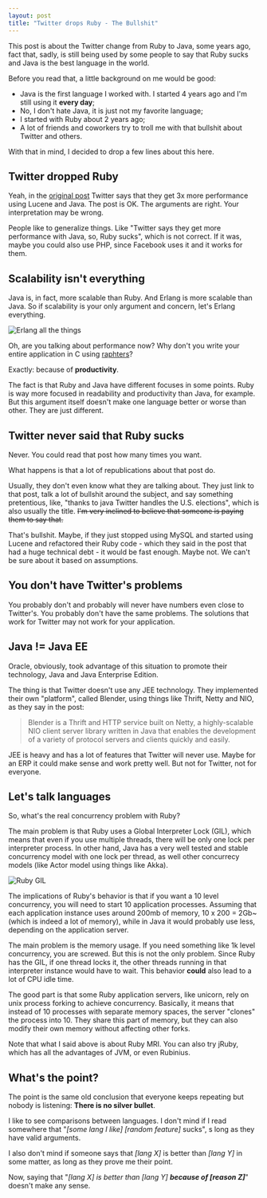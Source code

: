 ```yaml
---
layout: post
title: "Twitter drops Ruby - The Bullshit"
---
```


This post is about the Twitter change from Ruby to Java, some years ago, fact
that, sadly, is still being used by some people to say that Ruby sucks and
Java is the best language in the world.

Before you read that, a little background on me would be good:

- Java is the first language I worked with. I started 4 years ago and I'm
still using it **every day**;
- No, I don't hate Java, it is just not my favorite language;
- I started with Ruby about 2 years ago;
- A lot of friends and coworkers try to troll me with that bullshit about
Twitter and others.

With that in mind, I decided to drop a few lines about this here.

## Twitter dropped Ruby

Yeah, in the [original post][post] Twitter says that they get 3x more
performance using Lucene and Java. The post is OK. The arguments are right.
Your interpretation may be wrong.

People like to generalize things. Like "Twitter says they get more
performance with Java, so, Ruby sucks", which is not correct. If it was,
maybe you could also use PHP, since Facebook uses it and it works for them.

## Scalability isn't everything

Java is, in fact, more scalable than Ruby. And Erlang is more scalable than
Java. So if scalability is your only argument and concern, let's Erlang
everything.

![Erlang all the things](http://i.imgur.com/h1W5V8W.jpg)

Oh, are you talking about performance now? Why don't you write your
entire application in C using [raphters][raphters]?

Exactly: because of **productivity**.

The fact is that Ruby and Java have different focuses in some points. Ruby
is way more focused in readability and productivity than Java, for example.
But this argument itself doesn't make one language better or worse than other.
They are just different.

## Twitter never said that Ruby sucks

Never. You could read that post how many times you want.

What happens is that a lot of republications about that post do.

Usually, they don't even know what they are talking about. They just link
to that post, talk a lot of bullshit around the subject, and say something
pretentious, like, "thanks to java Twitter handles the U.S. elections", which
is also usually the title. ~~I'm very inclined to believe that someone is
paying them to say that.~~

That's bullshit. Maybe, if they just stopped using MySQL and started using
Lucene and refactored their Ruby code - which they said in the post that had
a huge technical debt - it would be fast enough. Maybe not. We can't be
sure about it based on assumptions.

## You don't have Twitter's problems

You probably don't and probably will never have numbers even close to
Twitter's. You probably don't have the same problems. The solutions that
work for Twitter may not work for your application.

## Java != Java EE

Oracle, obviously, took advantage of this situation to promote their
technology, Java and Java Enterprise Edition.

The thing is that Twitter doesn't use any JEE technology.
They implemented their own "platform", called Blender, using things like Thrift,
Netty and NIO, as they say in the post:

> Blender is a Thrift and HTTP service built on Netty, a highly-scalable NIO
> client server library written in Java that enables the development of a
> variety of protocol servers and clients quickly and easily.

JEE is heavy and has a lot of features that Twitter will never use. Maybe for
an ERP it could make sense and work pretty well. But not for Twitter, not
for everyone.

## Let's talk languages

So, what's the real concurrency problem with Ruby?

The main problem is that Ruby uses a Global Interpreter Lock (GIL), which
means that even if you use multiple threads, there will be only one lock per
interpreter process. In other hand, Java has a very well tested and stable
concurrency model with one lock per thread, as well other concurrecy
models (like Actor model using things like Akka).

![Ruby GIL](http://i.imgur.com/SnTf2hl.png)

The implications of Ruby's behavior is that if you want a 10 level concurrency,
you will need to start 10 application processes. Assuming that each
application instance uses around 200mb of memory, 10 x 200 = 2Gb~ (which is
indeed a lot of memory), while in Java it would probably use less, depending
on the application server.

The main problem is the memory usage. If you need something like 1k level
concurrency, you are screwed. But this is not the only problem. Since Ruby
has the GIL, if one thread locks it, the other threads running in that
interpreter instance would have to wait. This behavior **could** also lead
to a lot of CPU idle time.

The good part is that some Ruby application servers, like unicorn, rely on
unix process forking to achieve concurrency. Basically, it means that
instead of 10 processes with separate memory spaces, the server "clones" the
process into 10. They share this part of memory, but they can also modify their
own memory without affecting other forks.

Note that what I said above is about Ruby MRI. You can also try jRuby, which
has all the advantages of JVM, or even Rubinius.

## What's the point?

The point is the same old conclusion that everyone keeps repeating but nobody is
listening: **There is no silver bullet**.

I like to see comparisons between languages. I don't mind if I read
somewhere that "_[some lang I like]  [random feature]_ sucks",
 s long as they have valid arguments.

I also don't mind if someone says that _[lang X]_ is better than _[lang Y]_
in some matter, as long as they prove me their point.

Now, saying that "_[lang X] is better than [lang Y] **because of
[reason Z]**_" doesn't make any sense.

[post]: https://blog.Twitter.com/2011/Twitter-search-now-3x-faster
[raphters]: https://github.com/DanielWaterworth/Raphters
